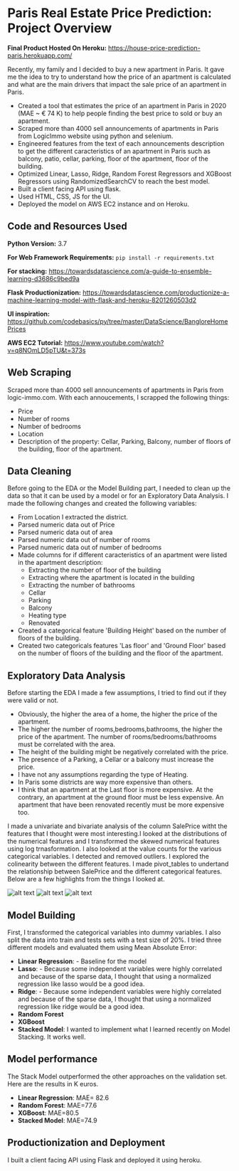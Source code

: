 # Paris Real Estate Price Prediction: Project Overview

**Final Product Hosted On Heroku:** https://house-price-prediction-paris.herokuapp.com/

Recently, my family and I decided to buy a new apartment in Paris. It gave me the idea to try to understand how the price of an apartment is calculated and what are the main drivers that impact the sale price of an apartment in Paris.

*   Created a tool that estimates the price of an apartment in Paris in 2020 (MAE ~ € 74 K) to help people finding the best price to sold or buy an apartment.
*   Scraped more than 4000 sell announcements of apartments in Paris from LogicImmo website using python and selenium.
*   Engineered features from the text of each announcements description to get the different caracteristics of an apartment in Paris such as balcony, patio, cellar, parking, floor of the apartment, floor of the building.
*   Optimized Linear, Lasso, Ridge, Random Forest Regressors and XGBoost Regressors using RandomizedSearchCV to reach the best model.
*   Built a client facing API using flask.
*   Used HTML, CSS, JS for the UI.
*   Deployed the model on AWS EC2 instance and on Heroku.

## Code and Resources Used

**Python Version:** 3.7

**For Web Framework Requirements:** ```pip install -r requirements.txt```

**For stacking:** https://towardsdatascience.com/a-guide-to-ensemble-learning-d3686c9bed9a

**Flask Productionization:** https://towardsdatascience.com/productionize-a-machine-learning-model-with-flask-and-heroku-8201260503d2

**UI inspiration:** https://github.com/codebasics/py/tree/master/DataScience/BangloreHomePrices

**AWS EC2 Tutorial:** https://www.youtube.com/watch?v=q8NOmLD5pTU&t=373s

## Web Scraping
Scraped more than 4000  sell announcements of apartments in Paris from logic-immo.com. With each annoucements, I scrapped the following things:
* Price
* Number of rooms
* Number of bedrooms
* Location
* Description of the property: Cellar, Parking, Balcony, number of floors of the building, floor of the apartment.

## Data Cleaning
Before going to the EDA or the Model Building part, I needed to clean up the data so that it can be used by a model or for an Exploratory Data Analysis. I made the following changes and created the following variables:
* From Location I extracted the district.
* Parsed numeric data out of Price
* Parsed numeric data out of area
* Parsed numeric data out of number of rooms
* Parsed numeric data out of number of bedrooms
* Made columns for if different caracteristics of an apartment were listed in the apartment description:
  * Extracting the number of floor of the building
  * Extracting where the apartment is located in the building
  * Extracting the number of bathrooms
  * Cellar
  * Parking
  * Balcony
  * Heating type
  * Renovated
* Created a categorical feature 'Building Height' based on the number of floors of the building.
* Created two categoricals features 'Las floor' and 'Ground Floor' based on the number of floors of the building and the floor of the apartment.

## Exploratory Data Analysis
Before starting the EDA I made a few assumptions, I tried to find out if they were valid or not.
 * Obviously, the higher the area of a home, the higher the price of the apartment.
 * The higher the number of rooms,bedrooms,bathrooms, the higher the price of the apartment. The number of rooms/bedrooms/bathrooms must be correlated with the area.
 * The height of the building might be negatively correlated with the price.
 * The presence of a Parking, a Cellar or a balcony must increase the price.
 * I have not any assumptions regarding the type of Heating.
 * In Paris some districts are way more expensive than others.
 * I think that an apartment at the Last floor is more expensive. At the contrary, an apartment at the ground floor must be less expensive. An apartment that have been renovated recently must be more expensive too.
 
I made a univariate and bivariate analysis of the column SalePrice witht the features that I thought were most interesting.I looked at the distributions of the numerical features and I transformed the skewed numerical features using log trnasformation. I also looked at the value counts for the various categorical variables. I detected and removed outliers. I explored the colinearity between the different features. I made pivot_tables to undertand the relationship between SalePrice and the different categorical features.
Below are a few highlights from the things I looked at.

![alt text](https://github.com/gaetanlop/ds_project_house/blob/master/Heatmap.png)
![alt text](https://github.com/gaetanlop/ds_project_house/blob/master/bedrooms.PNG)
![alt text](https://github.com/gaetanlop/ds_project_house/blob/master/disrict_average_price.PNG)

## Model Building
First, I transformed the categorical variables into dummy variables. I also split the data into train and tests sets with a test size of 20%.
I tried three different models and evaluated them using Mean Absolute Error:
* **Linear Regression**: - Baseline for the model
* **Lasso**: - Because some independent variables were highly correlated and because of the sparse data, I thought that using a normalized regression like lasso would be a good idea.  
* **Ridge**: - Because some independent variables were highly correlated and because of the sparse data, I thought that using a normalized regression like ridge would be a good idea.  
* **Random Forest** 
* **XGBoost**
* **Stacked Model**: I wanted to implement what I learned recently on Model Stacking. It works well.

## Model performance
The Stack Model outperformed the other approaches on the validation set. Here are the results in K euros.
* **Linear Regression**: MAE= 82.6
* **Random Forest**: MAE=77.6
* **XGBoost**: MAE=80.5
* **Stacked Model**: MAE=74.9

## Productionization and Deployment
I built a client facing API using Flask and deployed it using heroku.


